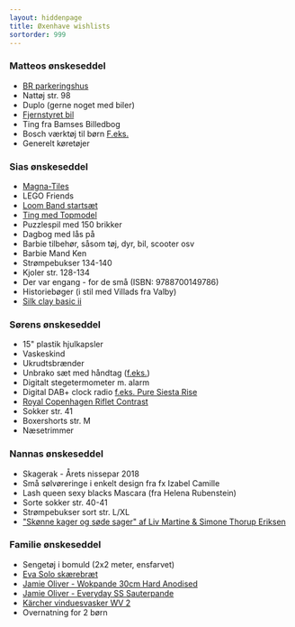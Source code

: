```yaml
---
layout: hiddenpage
title: Øxenhave wishlists
sortorder: 999
---
```


### Matteos ønskeseddel

- [BR parkeringshus](https://www.br.dk/black-friday-tilbud/parkeringshus-i-trae?id=000000000112592001)
- Nattøj str. 98
- Duplo (gerne noget med biler)
- [Fjernstyret bil](https://legeakademiet.dk/fjernstyret-bil-wheeee-mote-space1074-701236.html)
- Ting fra Bamses Billedbog
- Bosch værktøj til børn [F.eks.](https://www.br.dk/maerker/bosch/bosch-arbejdsbaenk-og-vaerktoej/000000000115491001.html?gclid=CjwKCAiAlvnfBRA1EiwAVOEgfPqU3Dt2FglQtaQlnyP6nSlqxmY5zI-NtCk0kaxrP3FcwjSPZ7_j3hoC3kQQAvD_BwE)
- Generelt køretøjer

### Sias ønskeseddel

- [Magna-Tiles](https://legeakademiet.dk/magna-tiles-transparent-100-stk-1054-04300.html?gclid=CjwKCAiAlvnfBRA1EiwAVOEgfA6vvs-ozqJQBECtfS0DO2F0mPCW7JgU4myi1yuuChDaXstkSiOvHBoCrZYQAvD_BwE)
- LEGO Friends
- [Loom Band startsæt](https://legefeen.dk/looms/loom-band-startsaet.html)
- [Ting med Topmodel](https://www.br.dk/search/?q=topmodel:relevance&text=topmodel)
- Puzzlespil med 150 brikker
- Dagbog med lås på 
- Barbie tilbehør, såsom tøj, dyr, bil, scooter osv
- Barbie Mand Ken
- Strømpebukser 134-140 
- Kjoler str. 128-134
- Der var engang - for de små (ISBN: 9788700149786)
- Historiebøger (i stil med Villads fra Valby)
- [Silk clay basic ii](https://www.bog-ide.dk/produkt/130331/silk-clay-basic-ii/1999952?dfw_tracker=25840-1999952&gclid=EAIaIQobChMIr_-IxZnM2wIVSZ4bCh2s4QRzEAQYAiABEgKipvD_BwE&gclsrc=aw.ds)

### Sørens ønskeseddel

- 15" plastik hjulkapsler
- Vaskeskind
- Ukrudtsbrænder
- Unbrako sæt med håndtag ([f.eks.](https://www.cykelgear.dk/vaerktoj/generelt-vaerktoj/unior-unbrako-nogle-saet-7-dele))
- Digitalt stegetermometer m. alarm
- Digital DAB+ clock radio [f.eks. Pure Siesta Rise](https://www.wupti.com/produkter/tv-og-hifi/lyd/dab-radioer/pure-fmdabdab-siesta-rise-clockr)
- [Royal Copenhagen Riflet Contrast](https://www.royalcopenhagen.com/dk/da/Series/FlutedContrast/c/FlutedContrast)
- Sokker str. 41
- Boxershorts str. M
- Næsetrimmer

### Nannas ønskeseddel

- Skagerak - Årets nissepar 2018
- Små sølvøreringe i enkelt design fra fx Izabel Camille
- Lash queen sexy blacks Mascara (fra Helena Rubenstein)
- Sorte sokker str. 40-41
- Strømpebukser sort str. L/XL
- ["Skønne kager og søde sager" af Liv Martine & Simone Thorup Eriksen](https://shopping.coop.dk/vare/skoenne-kager-og-soede-sager-med-mindre-sukker-indbundet-af-liv-martine-og-simone-thorup-eriksen/9788771809640)

### Familie ønskeseddel

- Sengetøj i bomuld (2x2 meter, ensfarvet)
- [Eva Solo skærebræt](https://www.kitchenone.dk/produkt/eva-solo-skaerebraet-graa/)
- [Jamie Oliver - Wokpande 30cm Hard Anodised](https://hvidevarebanditten.dk/gryder-og-pander/1631-jamie-oliver-wokpande-30cm-hard-anodised-32cm-3stk-pa-lager.html?fbclid=IwAR3Rwz-17rO0lIHrwWV8Ajs-v3IMXD_hEXHPIHzSHG46Gr9xhx7IpuWLDf4)
- [Jamie Oliver - Everyday SS Sauterpande](https://www.kitchenone.dk/produkt/jamie-oliver-everyday-ss-sauterpande/?gclid=CjwKCAiA0O7fBRASEiwAYI9QAkYtBimpx5ehq-YYvQz4-RgpjXA7ZbJgfXwu_NfIAiS8jTMl_Kt-9RoC6p4QAvD_BwE&fbclid=IwAR0GUwJBNr51oY8mAHATOmAIVN8m5yBK3R94KuQe5XAkg8LcbBb_F5lTWns)
- [Kärcher vinduesvasker WV 2](https://www.bauhaus.dk/karcher-vinduesvasker-wv-2-premium-gul.html)
- Overnatning for 2 børn
